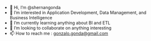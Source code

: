 - 👋 Hi, I’m @shernangonda
- 👀 I’m interested in Application Development, Data Management, and Business Intelligence
- 🌱 I’m currently learning anything about BI and ETL
- 💞️ I’m looking to collaborate on anything interesting
- 📫 How to reach me : gonzalo.gonda@gmail.com

<!---
shernangonda/shernangonda is a ✨ special ✨ repository because its `README.md` (this file) appears on your GitHub profile.
You can click the Preview link to take a look at your changes.
--->
